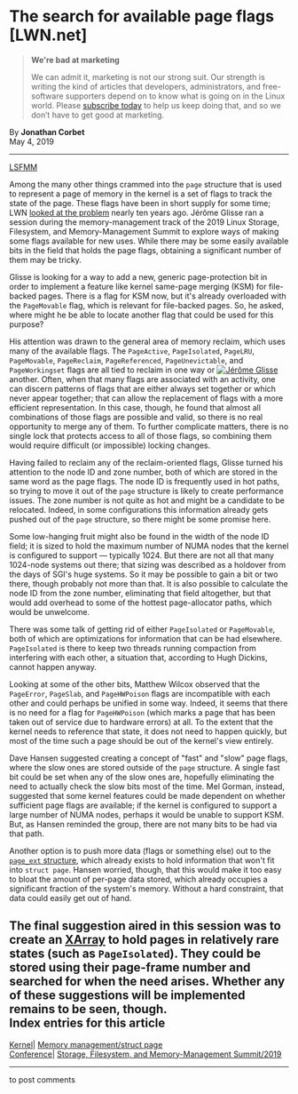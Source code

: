 # The search for available page flags [LWN.net]

> **We're bad at marketing**
> 
> We can admit it, marketing is not our strong suit. Our strength is writing the kind of articles that developers, administrators, and free-software supporters depend on to know what is going on in the Linux world. Please [subscribe today](/Promo/nsn-bad/subscribe) to help us keep doing that, and so we don’t have to get good at marketing. 

By **Jonathan Corbet**  
May 4, 2019 

* * *

[LSFMM](/Articles/lsfmm2019/)

Among the many other things crammed into the `page` structure that is used to represent a page of memory in the kernel is a set of flags to track the state of the page. These flags have been in short supply for some time; LWN [looked at the problem](/Articles/335768/) nearly ten years ago. Jérôme Glisse ran a session during the memory-management track of the 2019 Linux Storage, Filesystem, and Memory-Management Summit to explore ways of making some flags available for new uses. While there may be some easily available bits in the field that holds the page flags, obtaining a significant number of them may be tricky. 

Glisse is looking for a way to add a new, generic page-protection bit in order to implement a feature like kernel same-page merging (KSM) for file-backed pages. There is a flag for KSM now, but it's already overloaded with the `PageMovable` flag, which is relevant for file-backed pages. So, he asked, where might he be able to locate another flag that could be used for this purpose? 

His attention was drawn to the general area of memory reclaim, which uses many of the available flags. The `PageActive`, `PageIsolated`, `PageLRU`, `PageMovable`, `PageReclaim`, `PageReferenced`, `PageUnevictable`, and `PageWorkingset` flags are all tied to reclaim in one way or [![Jérôme Glisse](https://static.lwn.net/images/conf/2019/lsfmm/JérômeGlisse-sm.jpg)](/Articles/787387/) another. Often, when that many flags are associated with an activity, one can discern patterns of flags that are either always set together or which never appear together; that can allow the replacement of flags with a more efficient representation. In this case, though, he found that almost all combinations of those flags are possible and valid, so there is no real opportunity to merge any of them. To further complicate matters, there is no single lock that protects access to all of those flags, so combining them would require difficult (or impossible) locking changes. 

Having failed to reclaim any of the reclaim-oriented flags, Glisse turned his attention to the node ID and zone number, both of which are stored in the same word as the page flags. The node ID is frequently used in hot paths, so trying to move it out of the `page` structure is likely to create performance issues. The zone number is not quite as hot and might be a candidate to be relocated. Indeed, in some configurations this information already gets pushed out of the `page` structure, so there might be some promise here. 

Some low-hanging fruit might also be found in the width of the node ID field; it is sized to hold the maximum number of NUMA nodes that the kernel is configured to support — typically 1024. But there are not all that many 1024-node systems out there; that sizing was described as a holdover from the days of SGI's huge systems. So it may be possible to gain a bit or two there, though probably not more than that. It is also possible to calculate the node ID from the zone number, eliminating that field altogether, but that would add overhead to some of the hottest page-allocator paths, which would be unwelcome. 

There was some talk of getting rid of either `PageIsolated` or `PageMovable`, both of which are optimizations for information that can be had elsewhere. `PageIsolated` is there to keep two threads running compaction from interfering with each other, a situation that, according to Hugh Dickins, cannot happen anyway. 

Looking at some of the other bits, Matthew Wilcox observed that the `PageError`, `PageSlab`, and `PageHWPoison` flags are incompatible with each other and could perhaps be unified in some way. Indeed, it seems that there is no need for a flag for `PageHWPoison` (which marks a page that has been taken out of service due to hardware errors) at all. To the extent that the kernel needs to reference that state, it does not need to happen quickly, but most of the time such a page should be out of the kernel's view entirely. 

Dave Hansen suggested creating a concept of "fast" and "slow" page flags, where the slow ones are stored outside of the `page` structure. A single fast bit could be set when any of the slow ones are, hopefully eliminating the need to actually check the slow bits most of the time. Mel Gorman, instead, suggested that some kernel features could be made dependent on whether sufficient page flags are available; if the kernel is configured to support a large number of NUMA nodes, perhaps it would be unable to support KSM. But, as Hansen reminded the group, there are not many bits to be had via that path. 

Another option is to push more data (flags or something else) out to the [`page_ext` structure](https://elixir.bootlin.com/linux/v5.0.11/source/include/linux/page_ext.h#L28), which already exists to hold information that won't fit into `struct page`. Hansen worried, though, that this would make it too easy to bloat the amount of per-page data stored, which already occupies a significant fraction of the system's memory. Without a hard constraint, that data could easily get out of hand. 

The final suggestion aired in this session was to create an [XArray](/Articles/745073/) to hold pages in relatively rare states (such as `PageIsolated`). They could be stored using their page-frame number and searched for when the need arises. Whether any of these suggestions will be implemented remains to be seen, though.  
Index entries for this article  
---  
[Kernel](/Kernel/Index)| [Memory management/struct page](/Kernel/Index#Memory_management-struct_page)  
[Conference](/Archives/ConferenceIndex/)| [Storage, Filesystem, and Memory-Management Summit/2019](/Archives/ConferenceIndex/#Storage_Filesystem_and_Memory-Management_Summit-2019)  
  


* * *

to post comments 
